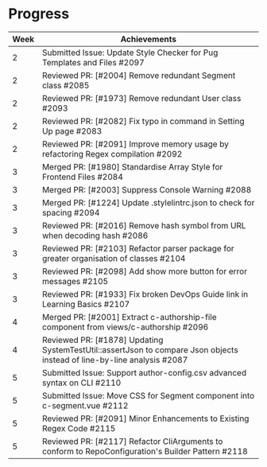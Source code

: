 # Progress

| Week | Achievements |
| --- | --- |
| 2 | Submitted Issue: Update Style Checker for Pug Templates and Files #2097  |
| 2 | Reviewed PR: [#2004] Remove redundant Segment class #2085   |
| 2 | Reviewed PR: [#1973] Remove redundant User class #2093       |
| 2 | Reviewed PR: [#2082] Fix typo in command in Setting Up page #2083  |
| 2 | Reviewed PR: [#2091] Improve memory usage by refactoring Regex compilation #2092      |
| 3 | Merged PR:  [#1980] Standardise Array Style for Frontend Files #2084  |
| 3 | Merged PR: [#2003] Suppress Console Warning #2088 |
| 3 | Merged PR: [#1224] Update .stylelintrc.json to check for spacing #2094  |
| 3 | Reviewed PR: [#2016] Remove hash symbol from URL when decoding hash #2086    |
| 3 | Reviewed PR: [#2103] Refactor parser package for greater organisation of classes #2104       |
| 3 | Reviewed PR: [#2098] Add show more button for error messages #2105       |
| 3 | Reviewed PR: [#1933] Fix broken DevOps Guide link in Learning Basics #2107        |
| 4 | Merged PR: [#2001] Extract c-authorship-file component from views/c-authorship #2096 |
| 4 | Reviewed PR: [#1878] Updating SystemTestUtil::assertJson to compare Json objects instead of line-by-line analysis #2087     |
| 5 | Submitted Issue: Support author-config.csv advanced syntax on CLI #2110  |
| 5 | Submitted Issue: Move CSS for Segment component into c-segment.vue #2112 |
| 5 | Reviewed PR: [#2091] Minor Enhancements to Existing Regex Code #2115        |
| 5 | Reviewed PR: [#2117] Refactor CliArguments to conform to RepoConfiguration's Builder Pattern #2118         |

